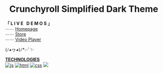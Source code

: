 <h1 align="center">Crunchyroll Simplified Dark Theme</h1>



**「 L I V E  &nbsp;  D E M O S 」**   
⋯⋯ <a href="https://xerilius.github.io/crunchyroll-darkmode"> Homepage </a>  
⋯⋯ <a href="https://xerilius.github.io/crunchyroll-darkmode/store.html"> Store </a>  
⋯⋯ <a href="https://xerilius.github.io/crunchyroll-darkmode/shows.html"> Video Player</a>

(ﾉ◕ヮ◕)ﾉ*:･ﾟ✨ 

<b><ins>TECHNOLOGIES</ins></b> <br>
<a href="https://developer.mozilla.org/en-US/docs/Web/JavaScript">
  <img alt="js" src="https://icongr.am/devicon/javascript-original.svg?size=70"></a> 
<a href="https://developer.mozilla.org/en-US/docs/Web/Guide/HTML/HTML5">
  <img alt="html" src="https://icongr.am/devicon/html5-original.svg?size=70"></a>
<a href="https://developer.mozilla.org/en-US/docs/Web/CSS">
  <img alt="css" src="https://icongr.am/devicon/css3-original.svg?size=70"></a>
<img src="https://icongr.am/devicon/sass-original.svg?size=70">